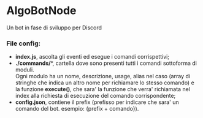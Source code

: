 # AlgoBotNode
Un bot in fase di sviluppo per Discord

### File config:
- **index.js**, ascolta gli eventi ed esegue i comandi corrispettivi;
- **./commands/***, cartella dove sono presenti tutti i comandi sottoforma di moduli.<br/>
    Ogni modulo ha un nome, descrizione, usage, alias nel caso (array di stringhe che indica un altro nome per richiamare lo stesso comando) 
    e la funzione **execute()**, che sara' la funzione che verra' richiamata nel index alla richiesta di esecuzione del comando corrispondente;
- **config.json**, contiene il prefix (prefisso per indicare che sara' un comando del bot.  esempio:  {prefix + comando}).